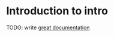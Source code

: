 # Introduction to intro

TODO: write [great documentation](http://jacobian.org/writing/what-to-write/)
